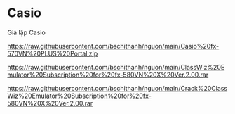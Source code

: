 # Casio
Giả lập Casio

https://raw.githubusercontent.com/bschithanh/nguon/main/Casio%20fx-570VN%20PLUS%20Portal.zip

https://raw.githubusercontent.com/bschithanh/nguon/main/ClassWiz%20Emulator%20Subscription%20for%20fx-580VN%20X%20Ver.2.00.rar

https://raw.githubusercontent.com/bschithanh/nguon/main/Crack%20ClassWiz%20Emulator%20Subscription%20for%20fx-580VN%20X%20Ver.2.00.rar

